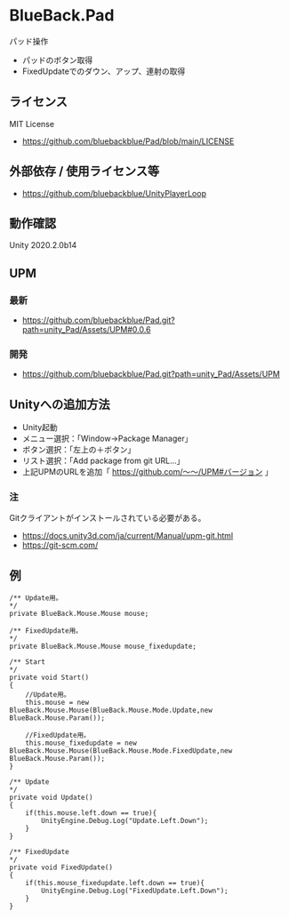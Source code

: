 # BlueBack.Pad
パッド操作
* パッドのボタン取得
* FixedUpdateでのダウン、アップ、連射の取得

## ライセンス
MIT License
* https://github.com/bluebackblue/Pad/blob/main/LICENSE

## 外部依存 / 使用ライセンス等
* https://github.com/bluebackblue/UnityPlayerLoop

## 動作確認
Unity 2020.2.0b14

## UPM
### 最新
* https://github.com/bluebackblue/Pad.git?path=unity_Pad/Assets/UPM#0.0.6
### 開発
* https://github.com/bluebackblue/Pad.git?path=unity_Pad/Assets/UPM

## Unityへの追加方法
* Unity起動
* メニュー選択：「Window->Package Manager」
* ボタン選択：「左上の＋ボタン」
* リスト選択：「Add package from git URL...」
* 上記UPMのURLを追加「 https://github.com/～～/UPM#バージョン 」
### 注
Gitクライアントがインストールされている必要がある。
* https://docs.unity3d.com/ja/current/Manual/upm-git.html
* https://git-scm.com/

## 例
```
/** Update用。
*/
private BlueBack.Mouse.Mouse mouse;

/** FixedUpdate用。
*/
private BlueBack.Mouse.Mouse mouse_fixedupdate;

/** Start
*/
private void Start()
{
	//Update用。
	this.mouse = new BlueBack.Mouse.Mouse(BlueBack.Mouse.Mode.Update,new BlueBack.Mouse.Param());

	//FixedUpdate用。
	this.mouse_fixedupdate = new BlueBack.Mouse.Mouse(BlueBack.Mouse.Mode.FixedUpdate,new BlueBack.Mouse.Param());
}

/** Update
*/
private void Update()
{
	if(this.mouse.left.down == true){
		UnityEngine.Debug.Log("Update.Left.Down");
	}
}

/** FixedUpdate
*/
private void FixedUpdate()
{
	if(this.mouse_fixedupdate.left.down == true){
		UnityEngine.Debug.Log("FixedUpdate.Left.Down");
	}
}
```

